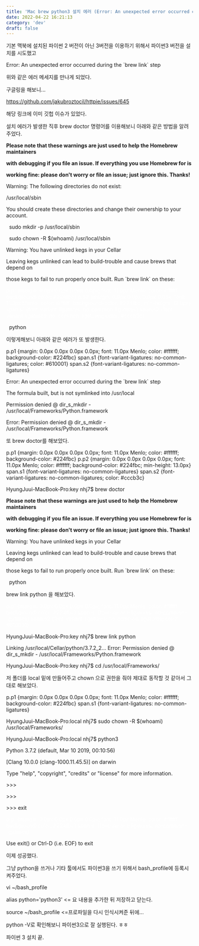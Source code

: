 ```yaml
---
title: 'Mac brew python3 설치 에러 (Error: An unexpected error occurred during the `brew link` step)'
date: 2022-04-22 16:21:13
category: 'dev'
draft: false
---
```


기본 맥북에 설치된 파이썬 2 버전이 아닌 3버전을 이용하기 위해서 파이썬3 버전을 설치를 시도했고 

  

Error: An unexpected error occurred during the \`brew link\` step

  

위와 같은 에러 메세지를 만나게 되었다. 

  

구글링을 해보니...

  

https://github.com/jakubroztocil/httpie/issues/645

  

해당 링크에 이미 깃헙 이슈가 있었다. 

  

설치 에러가 발생한 직후 brew doctor 명령어를 이용해보니 아래와 같은 방법을 알려주었다.

  

**Please note that these warnings are just used to help the Homebrew maintainers**

**with debugging if you file an issue. If everything you use Homebrew for is**

**working fine: please don't worry or file an issue; just ignore this. Thanks!**

  

Warning: The following directories do not exist:

/usr/local/sbin

  

You should create these directories and change their ownership to your account.

  sudo mkdir -p /usr/local/sbin

  sudo chown -R $(whoami) /usr/local/sbin

  

Warning: You have unlinked kegs in your Cellar

Leaving kegs unlinked can lead to build-trouble and cause brews that depend on

those kegs to fail to run properly once built. Run \`brew link\` on these:

<span style="color: rgb(255, 255, 255);"> p.p1 {margin: 0.0px 0.0px 0.0px 0.0px; font: 11.0px Menlo; color: #ffffff; background-color: #224fbc} p.p2 {margin: 0.0px 0.0px 0.0px 0.0px; font: 11.0px Menlo; color: #ffffff; background-color: #224fbc; min-height: 13.0px} span.s1 {font-variant-ligatures: no-common-ligatures} span.s2 {font-variant-ligatures: no-common-ligatures; color: #cccb3c} </span>

  python

  

이렇게해보니 아래와 같은 에러가 또 발생한다.

  

p.p1 {margin: 0.0px 0.0px 0.0px 0.0px; font: 11.0px Menlo; color: #ffffff; background-color: #224fbc} span.s1 {font-variant-ligatures: no-common-ligatures; color: #610001} span.s2 {font-variant-ligatures: no-common-ligatures}

Error: An unexpected error occurred during the \`brew link\` step

The formula built, but is not symlinked into /usr/local

Permission denied @ dir\_s\_mkdir - /usr/local/Frameworks/Python.framework

Error: Permission denied @ dir\_s\_mkdir - /usr/local/Frameworks/Python.framework

  

또 brew doctor를 해보았다.

  

p.p1 {margin: 0.0px 0.0px 0.0px 0.0px; font: 11.0px Menlo; color: #ffffff; background-color: #224fbc} p.p2 {margin: 0.0px 0.0px 0.0px 0.0px; font: 11.0px Menlo; color: #ffffff; background-color: #224fbc; min-height: 13.0px} span.s1 {font-variant-ligatures: no-common-ligatures} span.s2 {font-variant-ligatures: no-common-ligatures; color: #cccb3c}

HyungJuui-MacBook-Pro:key nhj7$ brew doctor

**Please note that these warnings are just used to help the Homebrew maintainers**

**with debugging if you file an issue. If everything you use Homebrew for is**

**working fine: please don't worry or file an issue; just ignore this. Thanks!**

  

Warning: You have unlinked kegs in your Cellar

Leaving kegs unlinked can lead to build-trouble and cause brews that depend on

those kegs to fail to run properly once built. Run \`brew link\` on these:

  python

  

brew link python 을 해보았다. 

  

<span style="color: rgb(255, 255, 255);"> p.p1 {margin: 0.0px 0.0px 0.0px 0.0px; font: 11.0px Menlo; color: #ffffff; background-color: #224fbc} span.s1 {font-variant-ligatures: no-common-ligatures} span.s2 {font-variant-ligatures: no-common-ligatures; color: #610001} </span>

HyungJuui-MacBook-Pro:key nhj7$ brew link python

Linking /usr/local/Cellar/python/3.7.2\_2... Error: Permission denied @ dir\_s\_mkdir - /usr/local/Frameworks/Python.framework

HyungJuui-MacBook-Pro:key nhj7$ cd /usr/local/Frameworks/

  

저 폴더를 local 밑에 만들어주고 chown 으로 권한을 줘야 제대로 동작할 것 같아서 그대로 해보았다.

  

p.p1 {margin: 0.0px 0.0px 0.0px 0.0px; font: 11.0px Menlo; color: #ffffff; background-color: #224fbc} span.s1 {font-variant-ligatures: no-common-ligatures}

HyungJuui-MacBook-Pro:local nhj7$ sudo chown -R $(whoami) /usr/local/Frameworks/

  

HyungJuui-MacBook-Pro:local nhj7$ python3

Python 3.7.2 (default, Mar 10 2019, 00:10:56) 

\[Clang 10.0.0 (clang-1000.11.45.5)\] on darwin

Type "help", "copyright", "credits" or "license" for more information.

\>>> 

\>>> 

\>>> exit

<span style="color: rgb(255, 255, 255);"> p.p1 {margin: 0.0px 0.0px 0.0px 0.0px; font: 11.0px Menlo; color: #ffffff; background-color: #224fbc} span.s1 {font-variant-ligatures: no-common-ligatures} </span>

Use exit() or Ctrl-D (i.e. EOF) to exit

  

이제 성공했다. 

  

그냥 python을 쓰거나 기타 툴에서도 파이썬3을 쓰기 위해서 bash\_profile에 등록시켜주었다. 

  

vi ~/bash\_profile

  

alias python='python3' <= 요 내용을 추가한 뒤 저장하고 닫는다. 

  

source ~/bash\_profile <=프로파일을 다시 인식시켜준 뒤에... 

  

python -V로 확인해보니 파이썬3으로 잘 실행된다. ㅎㅎ

  

파이썬 3 설치 끝.
